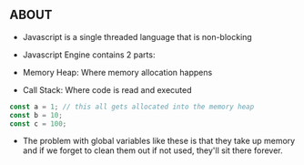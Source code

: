 ## ABOUT

- Javascript is a single threaded language that is non-blocking

- Javascript Engine contains 2 parts:
-    Memory Heap: Where memory allocation happens
-    Call Stack: Where code is read and executed

```js
const a = 1; // this all gets allocated into the memory heap
const b = 10;
const c = 100;
```

- The problem with global variables like these is that they take up memory and if we forget to clean them out if not used, they'll sit there forever.


